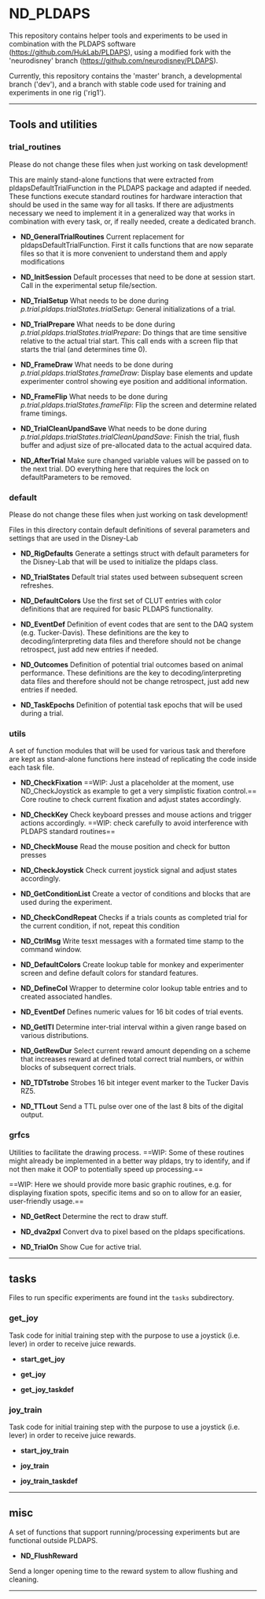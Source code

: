 ND_PLDAPS
==========

This repository contains helper tools and experiments to be used in combination with the PLDAPS software (https://github.com/HukLab/PLDAPS), using a modified fork with the 'neurodisney' branch (https://github.com/neurodisney/PLDAPS).

Currently, this repository contains the 'master' branch, a developmental branch ('dev'), and a branch with stable code used for training and experiments in one rig ('rig1').

***
## Tools and utilities

### trial_routines
Please do not change these files when just working on task development!

This are mainly stand-alone functions that were extracted from pldapsDefaultTrialFunction in the PLDAPS package and adapted if needed. These functions execute standard routines for hardware interaction that should be used in the same way for all tasks. If there are adjustments necessary we need to implement it in a generalized way that works in combination with every task, or, if really needed, create a dedicated branch.

* __ND_GeneralTrialRoutines__
Current replacement for pldapsDefaultTrialFunction. First it calls functions that are now separate files so that it is more convenient to understand them and apply modifications

* __ND_InitSession__
Default processes that need to be done at session start. Call in the experimental setup file/section.

* __ND_TrialSetup__
What needs to be done during *p.trial.pldaps.trialStates.trialSetup*: General initializations of a trial.

* __ND_TrialPrepare__
What needs to be done during *p.trial.pldaps.trialStates.trialPrepare*: Do things that are time sensitive relative to the actual trial start. This call ends with a screen flip that starts the trial (and determines time 0).

* __ND_FrameDraw__
What needs to be done during *p.trial.pldaps.trialStates.frameDraw*: Display base elements and update experimenter control showing eye position and additional information.

* __ND_FrameFlip__
What needs to be done during *p.trial.pldaps.trialStates.frameFlip*: Flip the screen and determine related frame timings.

* __ND_TrialCleanUpandSave__
What needs to be done during *p.trial.pldaps.trialStates.trialCleanUpandSave*: Finish the trial, flush buffer and adjust size of pre-allocated data to the actual acquired data.

* __ND_AfterTrial__
Make sure changed variable values will be passed on to the next trial. DO everything here that requires the lock on defaultParameters to be removed.


### default

Please do not change these files when just working on task development!

Files in this directory contain default definitions of several parameters and settings that are used in the Disney-Lab

* __ND_RigDefaults__
Generate a settings struct with default parameters for the Disney-Lab that will be used to initialize the pldaps class.

* __ND_TrialStates__
Default trial states used between subsequent screen refreshes.

* __ND_DefaultColors__
Use the first set of CLUT entries with color definitions that are required for basic PLDAPS functionality.

* __ND_EventDef__
Definition of event codes that are sent to the DAQ system (e.g. Tucker-Davis). These definitions are the key to decoding/interpreting data files and therefore should not be change retrospect, just add new entries if needed.

* __ND_Outcomes__
Definition of potential trial outcomes based on animal performance. These definitions are the key to decoding/interpreting data files and therefore should not be change retrospect, just add new entries if needed.

* __ND_TaskEpochs__
Definition of potential task epochs that will be used during a trial.

### utils

A set of function modules that will be used for various task and therefore are kept as stand-alone functions here instead of replicating the code inside each task file.

* __ND_CheckFixation__
==WIP: Just a placeholder at the moment, use ND_CheckJoystick as example to get a very simplistic fixation control.== Core routine to check current fixation and adjust states accordingly.

* __ND_CheckKey__
Check keyboard presses and mouse actions and trigger actions accordingly. ==WIP: check carefully to avoid interference with PLDAPS standard routines==

* __ND_CheckMouse__
Read the mouse position and check for button presses

* __ND_CheckJoystick__
Check current joystick signal and adjust states accordingly.

* __ND_GetConditionList__
Create a vector of conditions and blocks that are used during the experiment.

* __ND_CheckCondRepeat__
Checks if a trials counts as completed trial for the current condition, if not, repeat this condition

* __ND_CtrlMsg__
Write tesxt messages with a formated time stamp to the command window.

* __ND_DefaultColors__
Create lookup table for monkey and experimenter screen and define default colors for standard features.

* __ND_DefineCol__
Wrapper to determine color lookup table entries and to created associated handles.

* __ND_EventDef__
Defines numeric values for 16 bit codes of trial events.

* __ND_GetITI__
Determine inter-trial interval within a given range based on various distributions.

* __ND_GetRewDur__
Select current reward amount depending on a scheme that increases reward at defined total correct trial numbers, or within blocks of subsequent correct trials.

* __ND_TDTstrobe__
Strobes 16 bit integer event marker to the Tucker Davis RZ5.

* __ND_TTLout__
Send a TTL pulse over one of the last 8 bits of the digital output.

### grfcs ###
Utilities to facilitate the drawing process.
==WIP: Some of these routines might already be implemented in a better way pldaps, try to identify, and if not then make it OOP to potentially speed up processing.==

==WIP: Here we should provide more basic graphic routines, e.g. for displaying fixation spots, specific items and so on to allow for an easier, user-friendly usage.==

* __ND_GetRect__
Determine the rect to draw stuff.

* __ND_dva2pxl__
Convert dva to pixel based on the pldaps specifications.

* __ND_TrialOn__
Show Cue for active trial.

***

## tasks

Files to run specific experiments are found int the `tasks` subdirectory.

### get_joy

Task code for initial training step with the purpose to use a joystick (i.e. lever) in order to receive juice rewards.

* __start_get_joy__

* __get_joy__

* __get_joy_taskdef__



### joy_train

Task code for initial training step with the purpose to use a joystick (i.e. lever) in order to receive juice rewards.

* __start_joy_train__

* __joy_train__

* __joy_train_taskdef__


***

## misc

A set of functions that support running/processing experiments but are functional outside PLDAPS.


* __ND_FlushReward__

Send a longer opening time to the reward system to allow flushing and cleaning.

***
